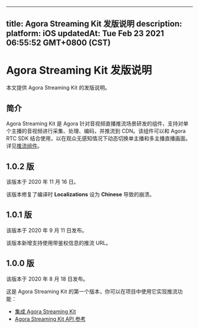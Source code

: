 
---
title: Agora Streaming Kit 发版说明
description: 
platform: iOS
updatedAt: Tue Feb 23 2021 06:55:52 GMT+0800 (CST)
---
# Agora Streaming Kit 发版说明
本文提供 Agora Streaming Kit 的发版说明。

## 简介

Agora Streaming Kit 是 Agora 针对音视频直播推流场景研发的组件，支持对单个主播的音视频进行采集、处理、编码，并推流到 CDN。该组件可以和 Agora RTC SDK 结合使用，以在观众无感知情况下动态切换单主播和多主播直播画面。详见[推流组件](../../cn/Interactive%20Broadcast/streamingkit_ios.md)。

## 1.0.2 版

该版本于 2020 年 11 月 16 日。

该版本修复了编译时 **Localizations** 设为 **Chinese** 导致的崩溃。

## 1.0.1 版

该版本于 2020 年 9 月 11 日发布。

该版本新增支持使用带鉴权信息的推流 URL。

## 1.0.0 版

该版本于 2020 年 8 月 18 日发布。

这是 Agora Streaming Kit 的第一个版本，你可以在项目中使用它实现推流功能：

- [集成 Agora Streaming Kit](../../cn/Interactive%20Broadcast/streamingkit_ios.md)
- [Agora Streaming Kit API 参考](https://docs.agora.io/cn/Interactive%20Broadcast/API%20Reference/rsk_oc/docs/headers/RTMP-Streaming-Kit-Objective-C-API-Overview.html)
